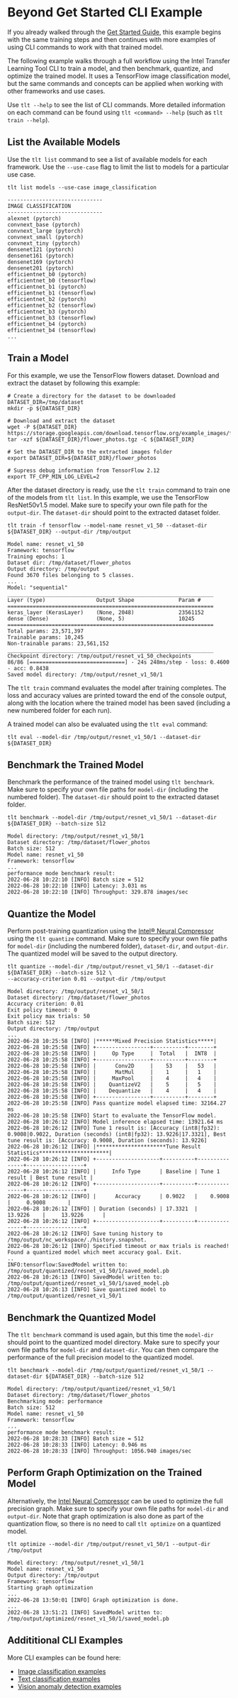 # Beyond Get Started CLI Example

If you already walked through the [Get Started Guide](/GetStarted.md), this
example begins with the same training steps and then continues with more examples of
using CLI commands to work with that trained model.

The following example walks through a full workflow using the Intel Transfer Learning
Tool CLI to train a model, and then benchmark, quantize, and optimize the
trained model. It uses a TensorFlow image classification model, but the
same commands and concepts can be applied when working with other frameworks
and use cases.

Use `tlt --help` to see the list of CLI commands. More detailed information on
each command can be found using `tlt <command> --help` (such as `tlt train --help`).

## List the Available Models

Use the `tlt list` command to see a list of available models for each framework.
Use the `--use-case` flag to limit the list to models for a particular use case.
```
tlt list models --use-case image_classification
```
```
------------------------------
IMAGE CLASSIFICATION
------------------------------
alexnet (pytorch)
convnext_base (pytorch)
convnext_large (pytorch)
convnext_small (pytorch)
convnext_tiny (pytorch)
densenet121 (pytorch)
densenet161 (pytorch)
densenet169 (pytorch)
densenet201 (pytorch)
efficientnet_b0 (pytorch)
efficientnet_b0 (tensorflow)
efficientnet_b1 (pytorch)
efficientnet_b1 (tensorflow)
efficientnet_b2 (pytorch)
efficientnet_b2 (tensorflow)
efficientnet_b3 (pytorch)
efficientnet_b3 (tensorflow)
efficientnet_b4 (pytorch)
efficientnet_b4 (tensorflow)
...
```

## Train a Model

For this example, we use the TensorFlow flowers dataset. Download and extract
the dataset by following this example:
```
# Create a directory for the dataset to be downloaded
DATASET_DIR=/tmp/dataset
mkdir -p ${DATASET_DIR}

# Download and extract the dataset
wget -P ${DATASET_DIR} https://storage.googleapis.com/download.tensorflow.org/example_images/flower_photos.tgz
tar -xzf ${DATASET_DIR}/flower_photos.tgz -C ${DATASET_DIR}

# Set the DATASET_DIR to the extracted images folder
export DATASET_DIR=${DATASET_DIR}/flower_photos

# Supress debug information from TensorFlow 2.12
export TF_CPP_MIN_LOG_LEVEL=2
```

After the dataset directory is ready, use the `tlt train` command to train one of the models from
`tlt list`. In this example, we use the TensorFlow ResNet50v1.5 model. Make sure to specify
your own file path for the `output-dir`. The `dataset-dir` should point to the extracted dataset folder.
```
tlt train -f tensorflow --model-name resnet_v1_50 --dataset-dir ${DATASET_DIR} --output-dir /tmp/output
```
```
Model name: resnet_v1_50
Framework: tensorflow
Training epochs: 1
Dataset dir: /tmp/dataset/flower_photos
Output directory: /tmp/output
Found 3670 files belonging to 5 classes.
...
Model: "sequential"
_________________________________________________________________
Layer (type)                Output Shape              Param #
=================================================================
keras_layer (KerasLayer)    (None, 2048)              23561152
dense (Dense)               (None, 5)                 10245
=================================================================
Total params: 23,571,397
Trainable params: 10,245
Non-trainable params: 23,561,152
_________________________________________________________________
Checkpoint directory: /tmp/output/resnet_v1_50_checkpoints
86/86 [==============================] - 24s 248ms/step - loss: 0.4600 - acc: 0.8438
Saved model directory: /tmp/output/resnet_v1_50/1
```

The `tlt train` command evaluates the model after training completes. The loss and
accuracy values are printed toward the end of the console output, along with the
location where the trained model has been saved (including a new numbered folder for
each run).

A trained model can also be evaluated using the `tlt eval` command:
```
tlt eval --model-dir /tmp/output/resnet_v1_50/1 --dataset-dir ${DATASET_DIR}
```

## Benchmark the Trained Model

Benchmark the performance of the trained model using `tlt benchmark`.  Make sure
to specify your own file paths for `model-dir` (including the numbered folder).
The `dataset-dir` should point to the extracted dataset folder.
```
tlt benchmark --model-dir /tmp/output/resnet_v1_50/1 --dataset-dir ${DATASET_DIR} --batch-size 512
```
```
Model directory: /tmp/output/resnet_v1_50/1
Dataset directory: /tmp/dataset/flower_photos
Batch size: 512
Model name: resnet_v1_50
Framework: tensorflow
...
performance mode benchmark result:
2022-06-28 10:22:10 [INFO] Batch size = 512
2022-06-28 10:22:10 [INFO] Latency: 3.031 ms
2022-06-28 10:22:10 [INFO] Throughput: 329.878 images/sec
   ```

## Quantize the Model

Perform post-training quantization using the [Intel® Neural
Compressor](https://intel.github.io/neural-compressor) using the `tlt quantize`
command. Make sure to specify your own file paths for `model-dir` (including the
numbered folder), `dataset-dir`, and `output-dir`.  The quantized model will be
saved to the output directory.
```
tlt quantize --model-dir /tmp/output/resnet_v1_50/1 --dataset-dir ${DATASET_DIR} --batch-size 512 \
--accuracy-criterion 0.01 --output-dir /tmp/output
```
```
Model directory: /tmp/output/resnet_v1_50/1
Dataset directory: /tmp/dataset/flower_photos
Accuracy criterion: 0.01
Exit policy timeout: 0
Exit policy max trials: 50
Batch size: 512
Output directory: /tmp/output
...
2022-06-28 10:25:58 [INFO] |******Mixed Precision Statistics*****|
2022-06-28 10:25:58 [INFO] +-----------------+----------+--------+
2022-06-28 10:25:58 [INFO] |     Op Type     |  Total   |  INT8  |
2022-06-28 10:25:58 [INFO] +-----------------+----------+--------+
2022-06-28 10:25:58 [INFO] |      Conv2D     |    53    |   53   |
2022-06-28 10:25:58 [INFO] |      MatMul     |    1     |   1    |
2022-06-28 10:25:58 [INFO] |     MaxPool     |    4     |   4    |
2022-06-28 10:25:58 [INFO] |    QuantizeV2   |    5     |   5    |
2022-06-28 10:25:58 [INFO] |    Dequantize   |    4     |   4    |
2022-06-28 10:25:58 [INFO] +-----------------+----------+--------+
2022-06-28 10:25:58 [INFO] Pass quantize model elapsed time: 32164.27 ms
2022-06-28 10:25:58 [INFO] Start to evaluate the TensorFlow model.
2022-06-28 10:26:12 [INFO] Model inference elapsed time: 13921.64 ms
2022-06-28 10:26:12 [INFO] Tune 1 result is: [Accuracy (int8|fp32): 0.9008|0.9022, Duration (seconds) (int8|fp32): 13.9226|17.3321], Best tune result is: [Accuracy: 0.9008, Duration (seconds): 13.9226]
2022-06-28 10:26:12 [INFO] |**********************Tune Result Statistics**********************|
2022-06-28 10:26:12 [INFO] +--------------------+----------+---------------+------------------+
2022-06-28 10:26:12 [INFO] |     Info Type      | Baseline | Tune 1 result | Best tune result |
2022-06-28 10:26:12 [INFO] +--------------------+----------+---------------+------------------+
2022-06-28 10:26:12 [INFO] |      Accuracy      | 0.9022   |    0.9008     |     0.9008       |
2022-06-28 10:26:12 [INFO] | Duration (seconds) | 17.3321  |    13.9226    |     13.9226      |
2022-06-28 10:26:12 [INFO] +--------------------+----------+---------------+------------------+
2022-06-28 10:26:12 [INFO] Save tuning history to /tmp/output/nc_workspace/./history.snapshot.
2022-06-28 10:26:12 [INFO] Specified timeout or max trials is reached! Found a quantized model which meet accuracy goal. Exit.
..
INFO:tensorflow:SavedModel written to: /tmp/output/quantized/resnet_v1_50/1/saved_model.pb
2022-06-28 10:26:13 [INFO] SavedModel written to: /tmp/output/quantized/resnet_v1_50/1/saved_model.pb
2022-06-28 10:26:13 [INFO] Save quantized model to /tmp/output/quantized/resnet_v1_50/1
```

## Benchmark the Quantized Model

The `tlt benchmark` command is used again, but this time the `model-dir` should point
to the quantized model directory.
Make sure to specify your own file paths for `model-dir` and `dataset-dir`. You can then compare
the performance of the full precision model to the quantized model.
```
tlt benchmark --model-dir /tmp/output/quantized/resnet_v1_50/1 --dataset-dir ${DATASET_DIR} --batch-size 512
```
```
Model directory: /tmp/output/quantized/resnet_v1_50/1
Dataset directory: /tmp/dataset/flower_photos
Benchmarking mode: performance
Batch size: 512
Model name: resnet_v1_50
Framework: tensorflow
...
performance mode benchmark result:
2022-06-28 10:28:33 [INFO] Batch size = 512
2022-06-28 10:28:33 [INFO] Latency: 0.946 ms
2022-06-28 10:28:33 [INFO] Throughput: 1056.940 images/sec
```

## Perform Graph Optimization on the Trained Model

Alternatively, the [Intel Neural Compressor](https://intel.github.io/neural-compressor) can be used to optimize
the full precision graph. Make sure to specify your own file paths for `model-dir` and `output-dir`.
Note that graph optimization is also done as part of the quantization flow, so there is no need to call
`tlt optimize` on a quantized model.
```
tlt optimize --model-dir /tmp/output/resnet_v1_50/1 --output-dir /tmp/output
```
```
Model directory: /tmp/output/resnet_v1_50/1
Model name: resnet_v1_50
Output directory: /tmp/output
Framework: tensorflow
Starting graph optimization
...
2022-06-28 13:50:01 [INFO] Graph optimization is done.
...
2022-06-28 13:51:21 [INFO] SavedModel written to: /tmp/output/optimized/resnet_v1_50/1/saved_model.pb
```

## Addititional CLI Examples

More CLI examples can be found here:
* [Image classification examples](/examples/cli/image_classification.md)
* [Text classification examples](/examples/cli/text_classification.md)
* [Vision anomaly detection examples](/examples/cli/image_anomaly_detection.md)
